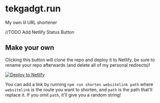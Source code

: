 # tekgadgt.run

My own lil URL shortener

//TODO Add Netlify Status Button

## Make your own

Clicking this button will clone the repo and deploy it to Netlify, be sure to rename your repo afterwards (and delete all of my personal redirects)!

[![Deploy to Netlify](https://www.netlify.com/img/deploy/button.svg)](https://app.netlify.com/start/deploy?repository=https://github.com/TekGadgt/tekgadgt.run&utm_source=github&utm_medium=shortener-cs&utm_campaign=devex)

You can add a link by running `npm run shorten websitelink path` where `websitelink` is the route you want to shorten, and `path` is the path that'll replace it. If you omit `path`, it'll give you a random string!
